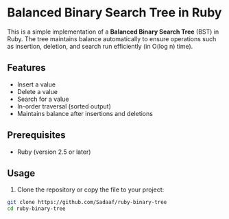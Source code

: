 # Balanced Binary Search Tree in Ruby

This is a simple implementation of a **Balanced Binary Search Tree** (BST) in Ruby. The tree maintains balance automatically to ensure operations such as insertion, deletion, and search run efficiently (in O(log n) time).

## Features

- Insert a value
- Delete a value
- Search for a value
- In-order traversal (sorted output)
- Maintains balance after insertions and deletions

## Prerequisites

- Ruby (version 2.5 or later)

## Usage

1. Clone the repository or copy the file to your project:

```bash
git clone https://github.com/Sadaaf/ruby-binary-tree
cd ruby-binary-tree
